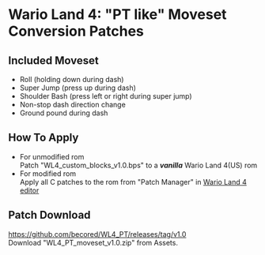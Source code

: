# Wario Land 4: "PT like" Moveset Conversion Patches  

## Included Moveset  
- Roll (holding down during dash)  
- Super Jump (press up during dash)  
- Shoulder Bash (press left or right during super jump)  
- Non-stop dash direction change  
- Ground pound during dash  

## How To Apply
- For unmodified rom  
Patch "WL4_custom_blocks_v1.0.bps" to a ***vanilla*** Wario Land 4(US) rom  
- For modified rom  
Apply all C patches to the rom from "Patch Manager" in [Wario Land 4 editor](https://github.com/wario-land/WL4Editor)  

## Patch Download
https://github.com/becored/WL4_PT/releases/tag/v1.0  
Download "WL4_PT_moveset_v1.0.zip" from Assets.
